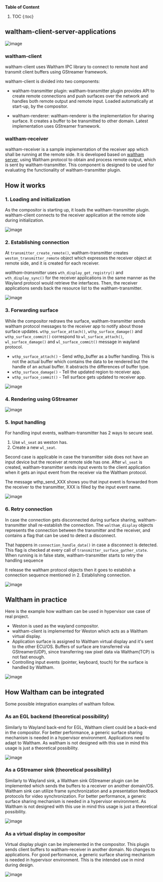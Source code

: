**Table of Content**

1. TOC
{:toc}

## waltham-client-server-applications

![image](./images/Waltham_Architecture.jpg)

### waltham-client
waltham-client uses Waltham IPC library to connect to remote host and transmit
client buffers using GStreamer framework.

waltham-client is divided into two components:

* waltham-transmitter plugin: waltham-transmitter plugin provides API to create
  remote connections and push surfaces over the network and handles both remote
  output and remote input. Loaded automatically at start-up, by the compositor.

* waltham-renderer: waltham-renderer is the implementation for sharing surface.
  It creates a buffer to be transmitted to other domain. Latest implementation
  uses GStreamer framework.

### waltham-receiver

waltham-receiver is a sample implementation of the receiver app which shall be
running at the remote side. It is developed based on [waltham
server](https://github.com/waltham/waltham/tree/master/tests), using Waltham
protocol to obtain and process remote output, which is sent by
waltham-transmitter.  This component is designed to be used for evaluating the
functionality of waltham-transmitter plugin.

## How it works

### 1. Loading and initialization

As the compositor is starting up, it loads the waltham-transmitter plugin.
waltham-client connects to the receiver application at the remote side during
initialization.

![image](./images/01_Load_transmitter.jpg)

### 2. Establishing connection

At `transmitter_create_remote()`, waltham-transmitter creates
`weston_transmitter_remote` object which expresses the receiver object at
remote side, and it is created for each receiver.

*waltham-transmitter* uses `wth_display_get_registry()` and `wth_display_sync()`
for the receiver applications in the same manner as the Wayland protocol
would retrieve the interfaces. Then, the receiver applications sends back
the resource list to the waltham-transmitter.

![image](./images/02_Establish_connection.jpg)

### 3. Forwarding surface

While the compositor redraws the surface, waltham-transmitter sends waltham
protocol messages to the receiver app to notify about those surface updates.
`wthp_surface_attach()`, `wthp_surface_damage()` and `wthp_surface_commit()`
correspond to `wl_surface_attach()`, `wl_surface_damage()` and
`wl_surface_commit()` message in wayland protocol.

- `wthp_surface_attach()` - Send wthp_buffer as a buffer handling. This is not
the actual buffer which contains the data to be rendered but the handle of an
actual buffer. It abstracts the differences of buffer type.
- `wthp_surface_damage()` - Tell the updated region to receiver app.
- `wthp_surface_commit()` - Tell surface gets updated to receiver app.

![image](./images/03_Forward_surface.jpg)

### 4. Rendering using GStreamer

![image](./images/04_Rendering_using_gstreamer.jpg)

### 5. Input handling

For handling input events, waltham-transmitter has 2 ways to secure seat.

1. Use `wl_seat` as weston has.
2. Create a new `wl_seat`.

Second case is applicable in case the transmitter side does not have an input
device but the receiver at remote side has one. After `wl_seat` is created,
waltham-transmitter sends input events to the client application when
it gets an input event from the receiver via the Waltham protocol.

The message wthp_send_XXX shows you that input event is forwarded from the
receiver to the transmitter, XXX is filled by the input event name.

![image](./images/05_Input_handling.jpg)

### 6. Retry connection

In case the connection gets disconnected during surface sharing,
waltham-transmitter shall re-establish the connection. The `waltham_display`
objects represents the connection between the transmitter and the receiver,
and contains a flag that can be used to detect a disconnect.

That happens in `connection_handle_data()` in case a disconnect
is detected. This flag is checked at every call of
`transmitter_surface_gather_state`. When running is in false state,
waltham-transmitter starts to retry the handling sequence

It release the waltham protocol objects then it goes to establish a connection
sequence mentioned in 2. Establishing connection.

![image](./images/06_Retry_connection.jpg)

## Waltham in practice
Here is the example how waltham can be used in hypervisor use case of real
project.

* Weston is used as the wayland compositor.
* waltham-client is implemented for Weston which acts as a Waltham  virtual
  display.
* Application surface is assigned to Waltham virtual display and it's sent to
  the other ECU/OS.  Buffers of surface are transferred via GStreamer(UDP),
  since transferring raw pixel data via Waltham(TCP) is not fast enough.
* Controlling input events (pointer, keyboard, touch) for the surface is
  handled by Waltham.

![image](./images/Waltham_In_Practice.jpg)
## How Waltham can be integrated

Some possible integration examples of waltham follow.

### As an EGL backend (theoretical possibility)

Similarly to Wayland back-end for EGL, Waltham client could be a back-end in
the compositor.  For better performance, a generic surface sharing mechanism is
needed in a hypervisor environment.  Applications need to adapt to Waltham.
As waltham is not designed with this use in mind this usage is just a
theoretical possibility.

![image](./images/Waltham_Integration_Possibility-01.jpg)

### As a GStreamer sink (theoretical possibility)

Similarly to Wayland sink, a Waltham sink GStreamer plugin can be implemented
which sends the buffers to a receiver on another domain/OS.  Waltham sink can
utilize frame synchronization and a presentation feedback protocols for video
synchronization.  For better performance, a generic surface sharing mechanism
is needed in a hypervisor environment.  As Waltham is not designed with this
use in mind this usage is just a theoretical possibility.

![image](./images/Waltham_Integration_Possibility-02.jpg)

### As a virtual display in compositor

Virtual display plugin can be implemented in the compositor. This plugin sends
client buffers to waltham-receiver in another domain.  No changes to
applications.  For good performance, a generic surface sharing mechanism is
needed in hypervisor environment.  This is the intended use in mind during
design.

![image](./images/Waltham_Integration_Possibility-03.jpg)

